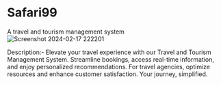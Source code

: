 # Safari99
A travel and tourism management system
![Screenshot 2024-02-17 222201](https://github.com/SANKETPise95/Safari99/assets/143407431/696f8e1b-9717-4ecc-8706-90f83858ffe5)

Description:-
Elevate your travel experience with our Travel and Tourism Management System. Streamline bookings, access real-time information, and enjoy personalized recommendations. For travel agencies, optimize resources and enhance customer satisfaction. Your journey, simplified.

